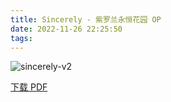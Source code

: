 ```yaml
---
title: Sincerely - 紫罗兰永恒花园 OP
date: 2022-11-26 22:25:50
tags:
---
```


![sincerely-v2](https://cdn.jsdelivr.net/gh/AnotiaWang/animenz@source/img/sincerely-v2.png)

[下载 PDF](https://cdn.jsdelivr.net/gh/AnotiaWang/animenz@source/sheets/sincerely-v2.pdf)
